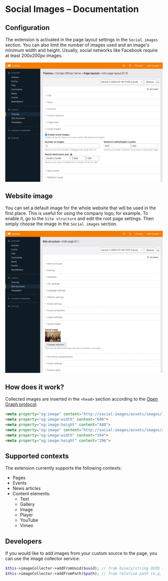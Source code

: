 # Social Images – Documentation

## Configuration

The extension is activated in the page layout settings in the `Social images` section. You can also limit the number of
images used and an image's minimum width and height. Usually, social networks like Facebook require at least 200x200px images.

![](images/layout-settings.png)

## Website image

You can set a default image for the whole website that will be used in the first place. This is useful for using
the company logo, for example. To enable it, go to the `Site structure` and edit the root page settings. Then simply
choose the image in the `Social images` section.

![](images/page-settings.png)

## How does it work?

Collected images are inserted in the `<head>` section according to the [Open Graph protocol](https://ogp.me):

```html
<meta property="og:image" content="http://social-images/assets/images/7/DSC_5276-6c9ba384.jpg">
<meta property="og:image:width" content="640">
<meta property="og:image:height" content="480">
<meta property="og:image" content="http://social-images/assets/images/a/slider_big-c-86a5d04d.png">
<meta property="og:image:width" content="394">
<meta property="og:image:height" content="296">
```

## Supported contexts

The extension currently supports the following contexts:

- Pages
- Events
- News articles
- Content elements:
  - Text
  - Gallery
  - Image
  - Player
  - YouTube
  - Vimeo

## Developers

If you would like to add images from your custom source to the page, you can use the image collector service:

```php
$this->imageCollector->addFromUuid($uuid); // from binary/string UUID (e.g. c67514ce-d9c8-11e3-8217-000c29e44aea)
$this->imageCollector->addFromPath($path); // from relative path (e.g. files/path/to/image.png)
```
